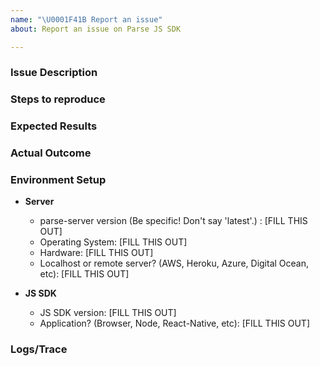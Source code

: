 ```yaml
---
name: "\U0001F41B Report an issue"
about: Report an issue on Parse JS SDK

---
```


<!---

**We use GitHub Issues for reporting bugs with Parse JS SDK.**

If you have a *question*, you should join the [Parse Community's Discourse forum](https://community.parseplatform.org/c/sdk/js).

If you have a vulnerability disclosure, please follow our policy available here https://github.com/parse-community/parse-server/blob/master/SECURITY.md

You may also search through existing issues before opening a new one: https://github.com/parse-community/Parse-SDK-JS/issues

--- Please use this template. If you don't use this template, your issue may be closed without comment. ---
--->
### Issue Description

<!--- Describe your issue in as much detail as possible. -->

### Steps to reproduce

<!--- Please include a detailed list of steps that reproduce the issue. Include curl commands when applicable.  --->

### Expected Results

<!--- What you expected to happen. --->

### Actual Outcome

<!--- What is happening instead. --->

### Environment Setup

- **Server**
  - parse-server version (Be specific! Don't say 'latest'.) : [FILL THIS OUT]
  - Operating System:     [FILL THIS OUT]
  - Hardware:             [FILL THIS OUT]
  - Localhost or remote server? (AWS, Heroku, Azure, Digital Ocean, etc): [FILL THIS OUT]

- **JS SDK**
  - JS SDK version: [FILL THIS OUT]
  - Application? (Browser, Node, React-Native, etc): [FILL THIS OUT]

### Logs/Trace

<!--- Include all relevant logs. You can turn on additional logging by configuring VERBOSE=1 in your environment. --->
